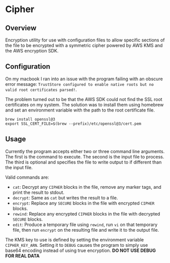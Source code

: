 # Cipher

## Overview

Encryption utility for use with configuration files to allow specific sections of the
file to be encrypted with a symmetric cipher powered by AWS KMS and the AWS encryption SDK.

## Configuration

On my macbook I ran into an issue with the program failing with an obscure error
message: `TrustStore configured to enable native roots but no valid root certificates parsed!`.

The problem turned out to be that the AWS SDK could not find the SSL root certificates
on my system.  The solution was to install them using homebrew and set an environment
variable with the path to the root certificate file.

```shell
brew install openssl@3
export SSL_CERT_FILE=$(brew --prefix)/etc/openssl@3/cert.pem
```
## Usage

Currently the program accepts either two or three command line arguments.
The first is the command to execute.  The second is the input file to process.
The third is optional and specifies the file to write output to if different
than the input file.

Valid commands are:

- `cat`: Decrypt any `CIPHER` blocks in the file, remove any marker tags, and print the result to stdout.
- `decrypt`: Same as `cat` but writes the result to a file.
- `encrypt`: Replace any `SECURE` blocks in the file with encrypted `CIPHER` blocks.
- `rewind`: Replace any encrypted `CIPHER` blocks in the file with decrypted `SECURE` blocks.
- `edit`: Produce a temporary file using `rewind`, run `vi` on that temporary file, then run `encrypt` on the resulting file and write it to the output file.

The KMS key to use is defined by setting the environment variable `CIPHER_KEY_ARN`.
Setting it to `DEBUG` causes the program to simply use base64 encoding instead of using true encryption.  **DO NOT USE DEBUG FOR REAL DATA**
